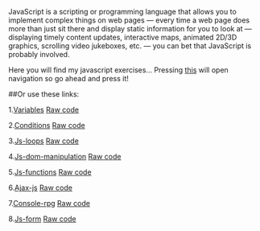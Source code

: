 JavaScript is a scripting or programming language that allows you to implement complex things on web pages — every time a web page does more than just sit there and display static information for you to look at — displaying timely content updates, interactive maps, animated 2D/3D graphics, scrolling video jukeboxes, etc. — you can bet that JavaScript is probably involved.

Here you will find my javascript exercises... Pressing [this](https://scenoxmans.github.io/learning-javascript/.) will open navigation so go ahead and press it!

##Or use these links:

1.[Variables]() [Raw code]()

2.[Conditions]() [Raw code]()

3.[Js-loops]() [Raw code]()

4.[Js-dom-manipulation]() [Raw code]()

5.[Js-functions]() [Raw code]()

6.[Ajax-js]() [Raw code]()

7.[Console-rpg]() [Raw code]()

8.[Js-form]() [Raw code]()
	
	

